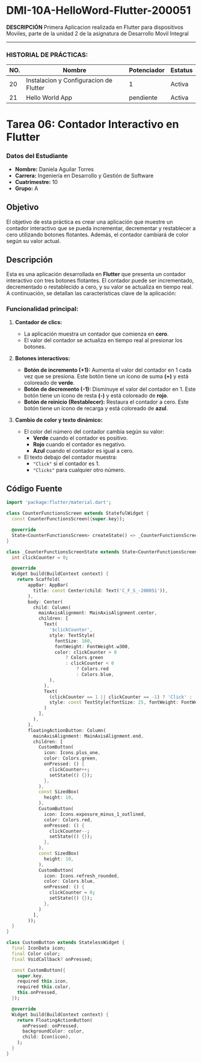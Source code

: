 # DMI-10A-HelloWord-Flutter-200051

**DESCRIPCIÓN**
Primera Aplicacion realizada en Flutter para dispositivos Moviles, parte de la unidad 2 de la asignatura de Desarrollo Movil Integral

--- 
### HISTORIAL DE PRÁCTICAS:

|NO.|Nombre|Potenciador|Estatus|
|--|--|--|--|
|20|Instalacion y Configuracion de Flutter|1|Activa|
|21|Hello World App|pendiente|Activa|

# Tarea 06: Contador Interactivo en Flutter

### Datos del Estudiante
- **Nombre:** Daniela Aguilar Torres  
- **Carrera:** Ingeniería en Desarrollo y Gestión de Software  
- **Cuatrimestre:** 10  
- **Grupo:** A  

## Objetivo

El objetivo de esta práctica es crear una aplicación que muestre un contador interactivo que se pueda incrementar, decrementar y restablecer a cero utilizando botones flotantes. Además, el contador cambiará de color según su valor actual.

## Descripción

Esta es una aplicación desarrollada en **Flutter** que presenta un contador interactivo con tres botones flotantes. El contador puede ser incrementado, decrementado o restablecido a cero, y su valor se actualiza en tiempo real. A continuación, se detallan las características clave de la aplicación:

### Funcionalidad principal:

1. **Contador de clics:**
   - La aplicación muestra un contador que comienza en **cero**.
   - El valor del contador se actualiza en tiempo real al presionar los botones.

2. **Botones interactivos:**
   - **Botón de incremento (+1):** Aumenta el valor del contador en 1 cada vez que se presiona. Este botón tiene un ícono de suma **(+)** y está coloreado de **verde**.
   - **Botón de decremento (-1):** Disminuye el valor del contador en 1. Este botón tiene un ícono de resta **(-)** y está coloreado de **rojo**.
   - **Botón de reinicio (Restablecer):** Restaura el contador a cero. Este botón tiene un ícono de recarga y está coloreado de **azul**.

3. **Cambio de color y texto dinámico:**
   - El color del número del contador cambia según su valor:
     - **Verde** cuando el contador es positivo.
     - **Rojo** cuando el contador es negativo.
     - **Azul** cuando el contador es igual a cero.
   - El texto debajo del contador muestra:
     - `"Click"` si el contador es 1.
     - `"Clicks"` para cualquier otro número.

## Código Fuente

```dart
import 'package:flutter/material.dart';

class CounterFunctionsScreen extends StatefulWidget {
  const CounterFunctionsScreen({super.key});

  @override
  State<CounterFunctionsScreen> createState() => _CounterFunctionsScreenState();
}

class _CounterFunctionsScreenState extends State<CounterFunctionsScreen> {
  int clickCounter = 0;

  @override
  Widget build(BuildContext context) {
    return Scaffold(
        appBar: AppBar(
          title: const Center(child: Text('C_F_S_-200051')),
        ),
        body: Center(
          child: Column(
            mainAxisAlignment: MainAxisAlignment.center,
            children: [
              Text(
                '$clickCounter',
                style: TextStyle(
                  fontSize: 160,
                  fontWeight: FontWeight.w300,
                  color: clickCounter > 0
                      ? Colors.green
                      : clickCounter < 0
                          ? Colors.red
                          : Colors.blue,
                ),
              ),
              Text(
                (clickCounter == 1 || clickCounter == -1) ? 'Click' : 'Clicks',
                style: const TextStyle(fontSize: 25, fontWeight: FontWeight.w100),
              )
            ],
          ),
        ),
        floatingActionButton: Column(
          mainAxisAlignment: MainAxisAlignment.end,
          children: [
            CustomButton(
              icon: Icons.plus_one,
              color: Colors.green,
              onPressed: () {
                clickCounter++;
                setState(() {});
              },
            ),
            const SizedBox(
              height: 10,
            ),
            CustomButton(
              icon: Icons.exposure_minus_1_outlined,
              color: Colors.red,
              onPressed: () {
                clickCounter--;
                setState(() {});
              },
            ),
            const SizedBox(
              height: 10,
            ),
            CustomButton(
              icon: Icons.refresh_rounded,
              color: Colors.blue,
              onPressed: () {
                clickCounter = 0;
                setState(() {});
              },
            )
          ],
        ));
  }
}

class CustomButton extends StatelessWidget {
  final IconData icon;
  final Color color;
  final VoidCallback? onPressed;

  const CustomButton({
    super.key,
    required this.icon,
    required this.color,
    this.onPressed,
  });

  @override
  Widget build(BuildContext context) {
    return FloatingActionButton(
      onPressed: onPressed,
      backgroundColor: color,
      child: Icon(icon),
    );
  }
}
